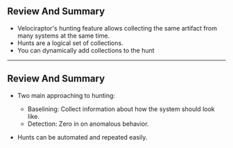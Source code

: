 <!-- .slide: class="content" -->

## Review And Summary

* Velociraptor's hunting feature allows collecting the same artifact
  from many systems at the same time.
* Hunts are a logical set of collections.
* You can dynamically add collections to the hunt

---

<!-- .slide: class="content" -->

## Review And Summary

* Two main approaching to hunting:
  * Baselining: Collect information about how the system should look
    like.
  * Detection: Zero in on anomalous behavior.

* Hunts can be automated and repeated easily.

